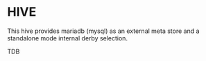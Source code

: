 #  HIVE
This hive provides mariadb (mysql) as an external meta store and a standalone mode internal derby selection.

TDB